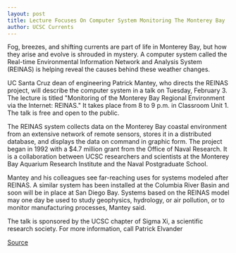 ```yaml
---
layout: post
title: Lecture Focuses On Computer System Monitoring The Monterey Bay
author: UCSC Currents
---
```


Fog, breezes, and shifting currents are part of life in Monterey Bay, but how they arise and evolve is shrouded in mystery. A computer system called the Real-time Environmental Information Network and Analysis System (REINAS) is helping reveal the causes behind these weather changes.

UC Santa Cruz dean of engineering Patrick Mantey, who directs the REINAS project, will describe the computer system in a talk on Tuesday, February 3. The lecture is titled "Monitoring of the Monterey Bay Regional Environment via the Internet: REINAS." It takes place from 8 to 9 p.m. in Classroom Unit 1. The talk is free and open to the public.

The REINAS system collects data on the Monterey Bay coastal environment from an extensive network of remote sensors, stores it in a distributed database, and displays the data on command in graphic form. The project began in 1992 with a $4.7 million grant from the Office of Naval Research. It is a collaboration between UCSC researchers and scientists at the Monterey Bay Aquarium Research Institute and the Naval Postgraduate School.

Mantey and his colleagues see far-reaching uses for systems modeled after REINAS. A similar system has been installed at the Columbia River Basin and soon will be in place at San Diego Bay. Systems based on the REINAS model may one day be used to study geophysics, hydrology, or air pollution, or to monitor manufacturing processes, Mantey said.

The talk is sponsored by the UCSC chapter of Sigma Xi, a scientific research society. For more information, call Patrick Elvander

[Source](http://www1.ucsc.edu/oncampus/currents/97-98/01-26/reinas.htm "Permalink to Pat Mantey talk on REINAS: 01-26-98")
